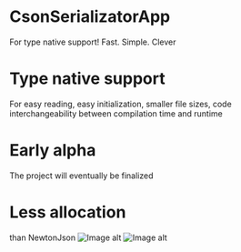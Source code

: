 # CsonSerializatorApp
For type native support!
Fast. Simple. Clever

# Type native support
For easy reading, easy initialization, smaller file sizes, code interchangeability between compilation time and runtime

# Early alpha
The project will eventually be finalized

# Less allocation
than NewtonJson
![Image alt](https://github.com/mcpontorez/CsonSerializatorApp/raw/master/Readme/image_2020-09-08_19-23-21.png)
![Image alt](https://github.com/mcpontorez/CsonSerializatorApp/raw/master/Readme/image_2020-09-15_02-07-43.png)
